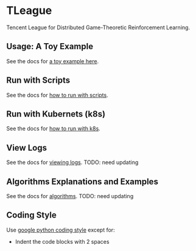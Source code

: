 # TLeague
Tencent League for Distributed Game-Theoretic Reinforcement Learning.

## Usage: A Toy Example
See the docs for [a toy example here](./docs/TOY_EXAMPLE.md).

## Run with Scripts
See the docs for [how to run with scripts](./docs/RUN_SCRIPTS.md).

## Run with Kubernets (k8s)
See the docs for [how to run with k8s](./docs/K8S.md).

## View Logs
See the docs for [viewing logs](./docs/LOGS.md). TODO: need updating

## Algorithms Explanations and Examples
See the docs for [algorithms](./docs/ALGOS.md). TODO: need updating

## Coding Style
Use [google python coding style](https://google.github.io/styleguide/pyguide.html) except for:
* Indent the code blocks with 2 spaces
